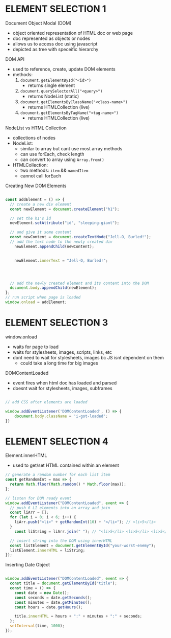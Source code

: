 # ELEMENT SELECTION 1


Document Object Modal (DOM)
- object oriented representation of HTML doc or web page
- doc represented as objects or nodes
- allows us to access doc using javascript
- depicted as tree with speceific hierarchy



DOM API
- used to reference, create, update DOM elements
- methods:
	1. `document.getElementById("<id>")`
		 - returns single element
	2. `document.querySelectorAll("<query>")`
	   - returns NodeList (static)
	3. `document.getElementsByClassName("<class-name>")`
		 - returns HTMLCollection (live)
	3. `document.getElementsByTagName("<tag-name>")`
		 - returns HTMLCollection (live)


NodeList vs HTML Collection
- collections of nodes
- NodeList:
	* similar to array but cant use most array methods
	* can use forEach, check length
	* can convert to array using `Array.from()`
- HTMLCollection:
	* two methods: `item` && `namedItem`
	* cannot call forEach




Creating New DOM Elements

```js

const addElement = () => {
  // create a new div element
  const newElement = document.createElement("h1");

  // set the h1's id
  newElement.setAttribute("id", "sleeping-giant");

  // and give it some content
  const newContent = document.createTextNode("Jell-O, Burled!");
  // add the text node to the newly created div
	newElement.appendChild(newContent);
	

	newElement.innerText = "Jell-O, Burled!";




  // add the newly created element and its content into the DOM
  document.body.appendChild(newElement);
};
// run script when page is loaded
window.onload = addElement;

```



# ELEMENT SELECTION 3

window.onload
- waits for page to load
- waits for stylesheets, images, scripts, links, etc
- dont need to wait for stylesheets, images bc JS isnt dependent on them
	* could take a long time for big images


DOMContentLoaded
- event fires when html doc has loaded and parsed
- doesnt wait for stylesheets, images, subframes


```js

// add CSS after elements are loaded

window.addEventListener('DOMContentLoaded', () => {
	document.body.className = 'i-got-loaded';
})

```

# ELEMENT SELECTION 4




Element.innerHTML
- used to get/set HTML contained within an element


```js
// generate a random number for each list item
const getRandomInt = max => {
  return Math.floor(Math.random() * Math.floor(max));
};

// listen for DOM ready event
window.addEventListener("DOMContentLoaded", event => {
  // push 6 LI elements into an array and join
  const liArr = [];
  for (let i = 0; i < 6; i++) {
    liArr.push("<li>" + getRandomInt(10) + "</li>"); // <li>5</li>
  }
	const liString = liArr.join(" "); // "<li>5</li> <li>5</li> <li>5</li> <li>5</li>"

  // insert string into the DOM using innerHTML
  const listElement = document.getElementById("your-worst-enemy");
  listElement.innerHTML = liString;
});

```



Inserting Date Object


```js

window.addEventListener("DOMContentLoaded", event => {
  const title = document.getElementById("title");
  const time = () => {
    const date = new Date();
    const seconds = date.getSeconds();
    const minutes = date.getMinutes();
    const hours = date.getHours();

    title.innerHTML = hours + ":" + minutes + ":" + seconds;
  };
  setInterval(time, 1000);
});
```